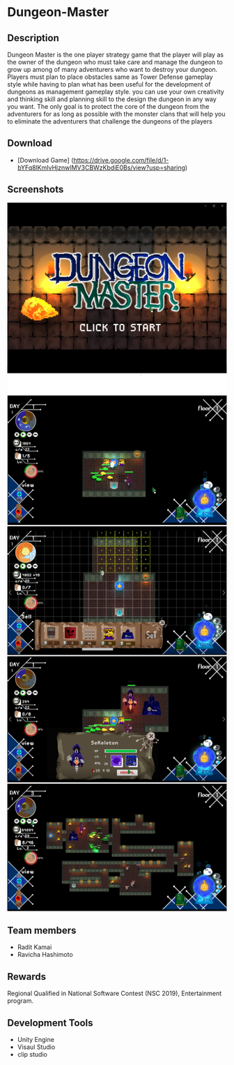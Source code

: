 # Dungeon-Master
## Description
Dungeon Master  is the one player strategy game that the player will play as the owner of the dungeon who must take care and manage the dungeon to grow up among of many adventurers who want to destroy your dungeon. Players must plan to place obstacles same as Tower Defense gameplay style while having to plan what has been useful for the development of dungeons as management gameplay style. you can use your own creativity and thinking skill and planning skill to the design the dungeon in any way you want. The only goal is to protect the core of the dungeon from the adventurers for as long as possible with the monster clans that will help you to eliminate the adventurers that challenge the dungeons of the players
## Download
- [Download Game] (https://drive.google.com/file/d/1-bYFq8lKmIvHjznwIMV3CBWzKbdiE0Bs/view?usp=sharing)
## Screenshots
![main](/picture/example2.png)
![eaxam1](/picture/example1.png)
![eaxam2](/picture/example3.png)
![eaxam3](/picture/example4.png)
![eaxam5](/picture/example5.png)
## Team members
- Radit Kamai
- Ravicha Hashimoto
## Rewards
Regional Qualified in National Software Contest (NSC 2019), Entertainment program.
## Development Tools
- Unity Engine 
- Visaul Studio
- clip studio
